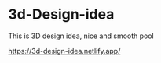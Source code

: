 # 3d-Design-idea 

This is 3D design idea, nice and smooth pool                          

https://3d-design-idea.netlify.app/   
